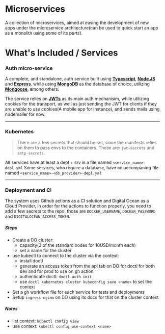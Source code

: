 # Microservices

A collection of microservices, aimed at easing the development of new apps under the microservice architecture(can be used to quick start an app as a monolith using some of its parts).

# What's Included / Services

### Auth micro-service

A complete, and standalone, auth service built using **[Typescript](https://nodejs.org)**, **[Node JS](https://nodejs.org)** and **[Express](https://expressjs.com)**, while using **[MongoDB](https://mongodb.com)** as the database of choice, utilizing **[Mongoose](https://mongoosejs.com/)**, among others.

The service relies on **[JWTs](https://jwt.io)** as its main auth mechanisim, while utilizing cookies for the transport, as well as just sending the JWT for clients if they are unable to use cookies(A mobile app for instance), and sends mails using nodemailer for now.

---

### Kubernetes

> There are a few secrets that should be set, since the manifests relies on them to pass envs to the containers. Those are: `jwt-secrets` and `smtp-secrets`.

All services have at least a depl + srv in a file named `<service_name>-depl.yml`
Some services, who require a database, have an accompaning file named `<service_name>-<db_provider>-depl.yml`

---

### Deployment and CI

The system uses Github actions as a CI solution and Digital Ocean as a Cloud Provider, in order for the actions to function properly, you need to add a few secrets to the repo, those are `DOCKER_USERNAME`, `DOCKER_PASSWORD` and `DIGITALOCEAN_ACCESS_TOKEN`.

##### Steps

- Create a DO cluster:
  - capacity(3 of the standard nodes for 10USD/month each)
  - set a name for the cluster
- use kubectl to connect to the cluster via the context:
  - install doctl
  - generate an access token from the api tab on DO for doctl for both dev and for prod to use on gh action
  - authenticate doctl: `doctl auth init`
  - use `doctl kubernetes cluster kubeconfig save <name>` to set the context
- Set a gh workflow file for each service for tests and deployments
- Setup `ingress-nginx` on DO using its docs for that on the cluster context

##### Notes

- list context: `kubectl config view`
- use context: `kubectl config use-context <name>`
